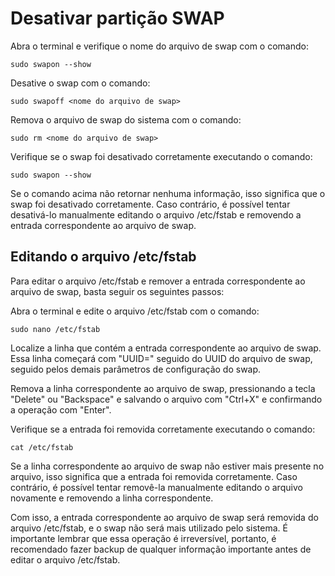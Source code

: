 # Desativar partição SWAP

Abra o terminal e verifique o nome do arquivo de swap com o comando:

```
sudo swapon --show
```

Desative o swap com o comando:

```
sudo swapoff <nome do arquivo de swap>
```

Remova o arquivo de swap do sistema com o comando:

```
sudo rm <nome do arquivo de swap>
```

Verifique se o swap foi desativado corretamente executando o comando:

```
sudo swapon --show
```

Se o comando acima não retornar nenhuma informação, isso significa que o swap foi desativado corretamente. Caso contrário, é possível tentar desativá-lo manualmente editando o arquivo /etc/fstab e removendo a entrada correspondente ao arquivo de swap.

## Editando o arquivo /etc/fstab

Para editar o arquivo /etc/fstab e remover a entrada correspondente ao arquivo de swap, basta seguir os seguintes passos:

Abra o terminal e edite o arquivo /etc/fstab com o comando:

```
sudo nano /etc/fstab
```

Localize a linha que contém a entrada correspondente ao arquivo de swap. Essa linha começará com "UUID=" seguido do UUID do arquivo de swap, seguido pelos demais parâmetros de configuração do swap.

Remova a linha correspondente ao arquivo de swap, pressionando a tecla "Delete" ou "Backspace" e salvando o arquivo com "Ctrl+X" e confirmando a operação com "Enter".

Verifique se a entrada foi removida corretamente executando o comando:

```
cat /etc/fstab
```

Se a linha correspondente ao arquivo de swap não estiver mais presente no arquivo, isso significa que a entrada foi removida corretamente. Caso contrário, é possível tentar removê-la manualmente editando o arquivo novamente e removendo a linha correspondente.

Com isso, a entrada correspondente ao arquivo de swap será removida do arquivo /etc/fstab, e o swap não será mais utilizado pelo sistema. É importante lembrar que essa operação é irreversível, portanto, é recomendado fazer backup de qualquer informação importante antes de editar o arquivo /etc/fstab.